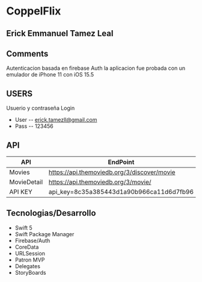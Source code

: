 

# CoppelFlix
## Erick Emmanuel Tamez Leal



## Comments
Autenticacion basada en firebase Auth
la aplicacion fue probada con un emulador de iPhone 11 con iOS 15.5
## USERS
Usuerio y contraseña Login
- User
-- erick.tamezll@gmail.com
- Pass
-- 123456

## API
| API | EndPoint |
| ------ | ------ |
| Movies | https://api.themoviedb.org/3/discover/movie |
| MovieDetail | https://api.themoviedb.org/3/movie/|
| API KEY | api_key=8c35a385443d1a90b966ca11d6d7fb96|


## Tecnologias/Desarrollo

- Swift 5
- Swift Package Manager
- Firebase/Auth
- CoreData
- URLSession
- Patron MVP
- Delegates
- StoryBoards



